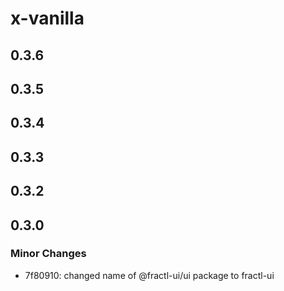# x-vanilla

## 0.3.6

## 0.3.5

## 0.3.4

## 0.3.3

## 0.3.2

## 0.3.0

### Minor Changes

- 7f80910: changed name of @fractl-ui/ui package to fractl-ui
